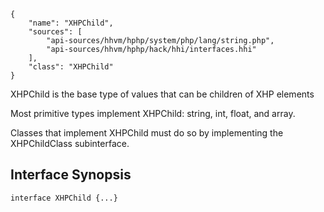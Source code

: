 ``` yamlmeta
{
    "name": "XHPChild",
    "sources": [
        "api-sources/hhvm/hphp/system/php/lang/string.php",
        "api-sources/hhvm/hphp/hack/hhi/interfaces.hhi"
    ],
    "class": "XHPChild"
}
```




XHPChild is the base type of values that can be children of XHP elements




Most primitive types implement XHPChild: string, int, float, and array.




Classes that implement XHPChild must do so by implementing the XHPChildClass
subinterface.




## Interface Synopsis




``` Hack
interface XHPChild {...}
```



<!-- HHAPIDOC -->
